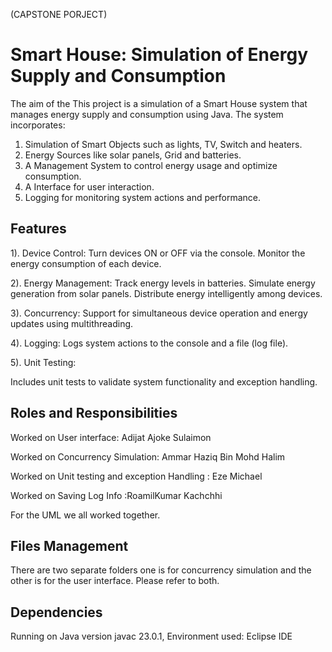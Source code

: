 

(CAPSTONE PORJECT)

# Smart House: Simulation of Energy Supply and Consumption


The aim of the This project is a simulation of a Smart House system that manages energy supply and consumption using Java. The system incorporates:

1. Simulation of Smart Objects such as lights, TV, Switch and heaters.
2. Energy Sources like solar panels, Grid and batteries.
3. A Management System to control energy usage and optimize consumption.
4. A  Interface for user interaction.
5. Logging for monitoring system actions and performance.

## Features

1). Device Control:
   Turn devices ON or OFF via the console.
   Monitor the energy consumption of each device.
   
2). Energy Management:
   Track energy levels in batteries.
   Simulate energy generation from solar panels.
   Distribute energy intelligently among devices.
   
3). Concurrency:
   Support for simultaneous device operation and energy updates using multithreading.
   
4). Logging:
   Logs system actions to the console and a file (log file).
   
5). Unit Testing:

   Includes unit tests to validate system functionality and exception handling.

## Roles and Responsibilities

Worked on User interface:  Adijat Ajoke Sulaimon

Worked on Concurrency Simulation: Ammar Haziq Bin Mohd Halim

Worked on Unit testing and exception Handling : Eze Michael

Worked on  Saving Log Info :RoamilKumar Kachchhi

For the UML we all worked together.

## Files Management

There are two separate folders one is for concurrency simulation and the other is for the user interface. Please refer to both.

## Dependencies

Running on Java version javac 23.0.1, Environment used: Eclipse IDE








